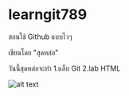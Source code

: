 # learngit789
สอนใช้ Github แบบไวๆ

เขียนโดย "สุดหล่อ"

วันนี้สุดหล่อจะทำ
1.แล็บ Git
2.lab HTML

![alt text]([https://encrypted-tbn0.gstatic.com/images?q=tbn:ANd9GcTAt58kHTEEWKutU-QdNUNEeK_HShvenHCs2Q&usqp=CAU](https://cdn-th.tunwalai.net/files/story/709254/638132781446633232-story.jpg)https://cdn-th.tunwalai.net/files/story/709254/638132781446633232-story.jpg)
